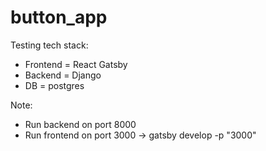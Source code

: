# button_app
Testing tech stack: 
* Frontend = React Gatsby
* Backend = Django
* DB = postgres

Note:
* Run backend on port 8000
* Run frontend on port 3000 -> gatsby develop -p "3000"





